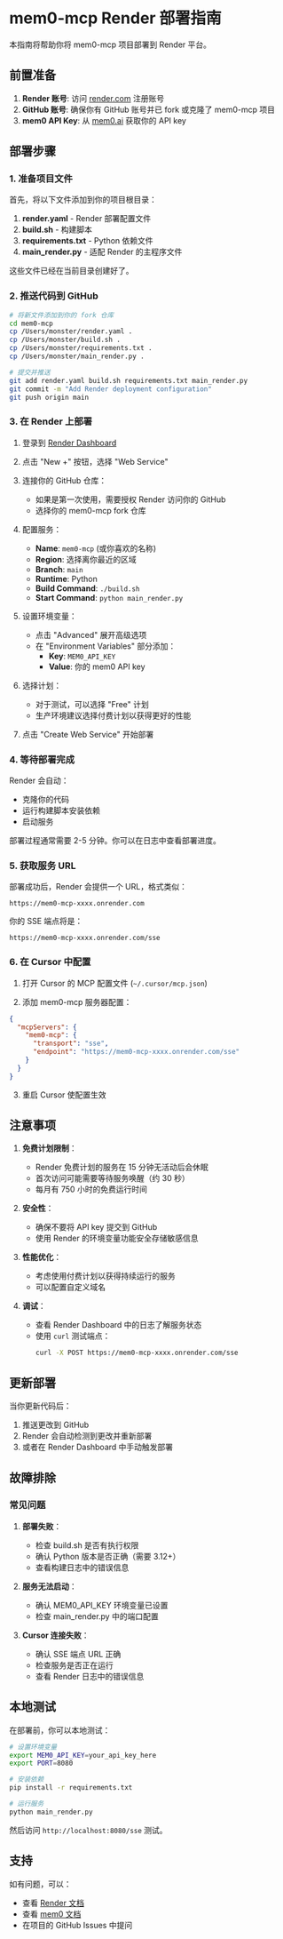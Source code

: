 # mem0-mcp Render 部署指南

本指南将帮助你将 mem0-mcp 项目部署到 Render 平台。

## 前置准备

1. **Render 账号**: 访问 [render.com](https://render.com) 注册账号
2. **GitHub 账号**: 确保你有 GitHub 账号并已 fork 或克隆了 mem0-mcp 项目
3. **mem0 API Key**: 从 [mem0.ai](https://mem0.ai) 获取你的 API key

## 部署步骤

### 1. 准备项目文件

首先，将以下文件添加到你的项目根目录：

1. **render.yaml** - Render 部署配置文件
2. **build.sh** - 构建脚本
3. **requirements.txt** - Python 依赖文件
4. **main_render.py** - 适配 Render 的主程序文件

这些文件已经在当前目录创建好了。

### 2. 推送代码到 GitHub

```bash
# 将新文件添加到你的 fork 仓库
cd mem0-mcp
cp /Users/monster/render.yaml .
cp /Users/monster/build.sh .
cp /Users/monster/requirements.txt .
cp /Users/monster/main_render.py .

# 提交并推送
git add render.yaml build.sh requirements.txt main_render.py
git commit -m "Add Render deployment configuration"
git push origin main
```

### 3. 在 Render 上部署

1. 登录到 [Render Dashboard](https://dashboard.render.com)

2. 点击 "New +" 按钮，选择 "Web Service"

3. 连接你的 GitHub 仓库：
   - 如果是第一次使用，需要授权 Render 访问你的 GitHub
   - 选择你的 mem0-mcp fork 仓库

4. 配置服务：
   - **Name**: `mem0-mcp` (或你喜欢的名称)
   - **Region**: 选择离你最近的区域
   - **Branch**: `main`
   - **Runtime**: Python
   - **Build Command**: `./build.sh`
   - **Start Command**: `python main_render.py`

5. 设置环境变量：
   - 点击 "Advanced" 展开高级选项
   - 在 "Environment Variables" 部分添加：
     - **Key**: `MEM0_API_KEY`
     - **Value**: 你的 mem0 API key

6. 选择计划：
   - 对于测试，可以选择 "Free" 计划
   - 生产环境建议选择付费计划以获得更好的性能

7. 点击 "Create Web Service" 开始部署

### 4. 等待部署完成

Render 会自动：
- 克隆你的代码
- 运行构建脚本安装依赖
- 启动服务

部署过程通常需要 2-5 分钟。你可以在日志中查看部署进度。

### 5. 获取服务 URL

部署成功后，Render 会提供一个 URL，格式类似：
```
https://mem0-mcp-xxxx.onrender.com
```

你的 SSE 端点将是：
```
https://mem0-mcp-xxxx.onrender.com/sse
```

### 6. 在 Cursor 中配置

1. 打开 Cursor 的 MCP 配置文件 (`~/.cursor/mcp.json`)

2. 添加 mem0-mcp 服务器配置：

```json
{
  "mcpServers": {
    "mem0-mcp": {
      "transport": "sse",
      "endpoint": "https://mem0-mcp-xxxx.onrender.com/sse"
    }
  }
}
```

3. 重启 Cursor 使配置生效

## 注意事项

1. **免费计划限制**：
   - Render 免费计划的服务在 15 分钟无活动后会休眠
   - 首次访问可能需要等待服务唤醒（约 30 秒）
   - 每月有 750 小时的免费运行时间

2. **安全性**：
   - 确保不要将 API key 提交到 GitHub
   - 使用 Render 的环境变量功能安全存储敏感信息

3. **性能优化**：
   - 考虑使用付费计划以获得持续运行的服务
   - 可以配置自定义域名

4. **调试**：
   - 查看 Render Dashboard 中的日志了解服务状态
   - 使用 `curl` 测试端点：
     ```bash
     curl -X POST https://mem0-mcp-xxxx.onrender.com/sse
     ```

## 更新部署

当你更新代码后：

1. 推送更改到 GitHub
2. Render 会自动检测到更改并重新部署
3. 或者在 Render Dashboard 中手动触发部署

## 故障排除

### 常见问题

1. **部署失败**：
   - 检查 build.sh 是否有执行权限
   - 确认 Python 版本是否正确（需要 3.12+）
   - 查看构建日志中的错误信息

2. **服务无法启动**：
   - 确认 MEM0_API_KEY 环境变量已设置
   - 检查 main_render.py 中的端口配置

3. **Cursor 连接失败**：
   - 确认 SSE 端点 URL 正确
   - 检查服务是否正在运行
   - 查看 Render 日志中的错误信息

## 本地测试

在部署前，你可以本地测试：

```bash
# 设置环境变量
export MEM0_API_KEY=your_api_key_here
export PORT=8080

# 安装依赖
pip install -r requirements.txt

# 运行服务
python main_render.py
```

然后访问 `http://localhost:8080/sse` 测试。

## 支持

如有问题，可以：
- 查看 [Render 文档](https://docs.render.com)
- 查看 [mem0 文档](https://docs.mem0.ai)
- 在项目的 GitHub Issues 中提问